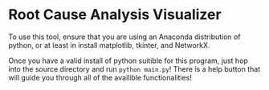 # Root Cause Analysis Visualizer

To use this tool, ensure that you are using an Anaconda distribution of 
python, or at least in install matplotlib, tkinter, and NetworkX.

Once you have a valid install of python suitible for this program, just hop
into the source directory and run `python main.py`! There is a help button
that will guide you through all of the availible functionalities!
